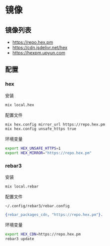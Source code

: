 # 镜像

## 镜像列表

- <https://repo.hex.pm>
- <https://cdn.jsdelivr.net/hex>
- <https://hexpm.upyun.com>

## 配置

### hex

安装

```sh
mix local.hex
```

配置文件

```sh
mix hex.config mirror_url https://repo.hex.pm
mix hex.config unsafe_https true
```

环境变量

```sh
export HEX_UNSAFE_HTTPS=1
export HEX_MIRROR="https://repo.hex.pm"
```

### rebar3

安装

```sh
mix local.rebar
```

配置文件

`~/.config/rebar3/rebar.config`

```erlang
{rebar_packages_cdn, "https://repo.hex.pm"}.
```

环境变量

```sh
export HEX_CDN=https://repo.hex.pm
rebar3 update
```

